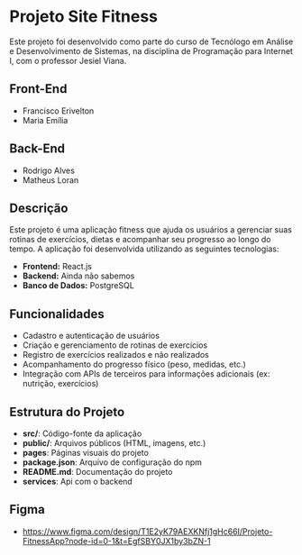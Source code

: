 # Projeto Site Fitness 

Este projeto foi desenvolvido como parte do curso de Tecnólogo em Análise e Desenvolvimento de Sistemas, na disciplina de Programação para Internet I, com o professor Jesiel Viana.

## Front-End

- Francisco Erivelton
- Maria Emília

## Back-End
- Rodrigo Alves
- Matheus Loran

## Descrição

Este projeto é uma aplicação fitness que ajuda os usuários a gerenciar suas rotinas de exercícios, dietas e acompanhar seu progresso ao longo do tempo. A aplicação foi desenvolvida utilizando as seguintes tecnologias:

- **Frontend:** React.js
- **Backend:** Ainda não sabemos
- **Banco de Dados:** PostgreSQL

## Funcionalidades

- Cadastro e autenticação de usuários
- Criação e gerenciamento de rotinas de exercícios
- Registro de exercícios realizados e não realizados
- Acompanhamento do progresso físico (peso, medidas, etc.)
- Integração com APIs de terceiros para informações adicionais (ex: nutrição, exercícios)

## Estrutura do Projeto

- **src/**: Código-fonte da aplicação
- **public/**: Arquivos públicos (HTML, imagens, etc.)
- **pages**: Páginas visuais do projeto
- **package.json**: Arquivo de configuração do npm
- **README.md**: Documentação do projeto
- **services**: Api com o backend

## Figma
- https://www.figma.com/design/T1E2yK79AEXKNfj1gHc66I/Projeto-FitnessApp?node-id=0-1&t=EgfSBY0JX1by3bZN-1
